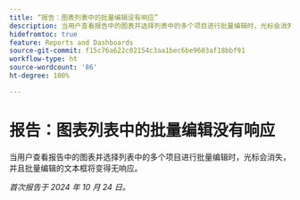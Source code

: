 ```yaml
---
title: “报告：图表列表中的批量编辑没有响应”
description: 当用户查看报告中的图表并选择列表中的多个项目进行批量编辑时，光标会消失，并且批量编辑的文本框将变得无响应。
hidefromtoc: true
feature: Reports and Dashboards
source-git-commit: f15c76a622c02154c3aa1bec6be9603af18bbf91
workflow-type: ht
source-wordcount: '86'
ht-degree: 100%

---
```


# 报告：图表列表中的批量编辑没有响应

当用户查看报告中的图表并选择列表中的多个项目进行批量编辑时，光标会消失，并且批量编辑的文本框将变得无响应。

_首次报告于 2024 年 10 月 24 日。_
